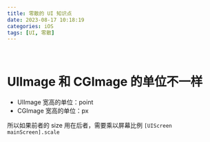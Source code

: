 ```yaml
---
title: 零散的 UI 知识点
date: 2023-08-17 10:18:19
categories: iOS
tags: [UI, 零散]
---
```


<br>

# UIImage 和 CGImage 的单位不一样

* UIImage 宽高的单位：point
* CGImage 宽高的单位：px

所以如果前者的 size 用在后者，需要乘以屏幕比例 `[UIScreen mainScreen].scale`

<br>
<br>
<br>

